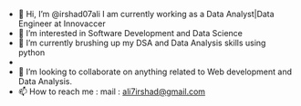 - 👋 Hi, I’m @irshad07ali I am currently working as a Data Analyst|Data Engineer at Innovaccer
- 👀 I’m interested in Software Development and Data Science
- 🌱 I’m currently brushing up my DSA and Data Analysis skills using python
- 
- 💞️ I’m looking to collaborate on anything related to Web development and Data Analysis.
- 📫 How to reach me : mail : ali7irshad@gmail.com 

<!---
irshad07ali/irshad07ali is a ✨ special ✨ repository because its `README.md` (this file) appears on your GitHub profile.
You can click the Preview link to take a look at your changes.
--->
